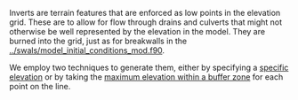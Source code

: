 Inverts are terrain features that are enforced as low points in the elevation grid. These are to allow for flow through drains and culverts that might not otherwise be well represented by the elevation in the model.
They are burned into the grid, just as for breakwalls in the [../swals/model_initial_conditions_mod.f90](../swals/model_initial_conditions_mod.f90).

We employ two techniques to generate them, either by specifying a [specific elevation](fixed_height_lines) or by taking the [maximum elevation within a buffer zone](buffer_height_lines) for each point on the line.
